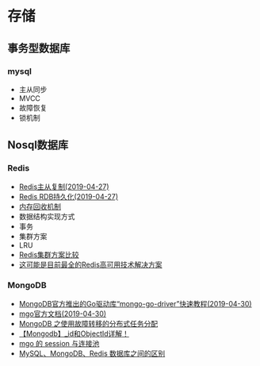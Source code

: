 # 存储

## 事务型数据库

### mysql

- 主从同步
- MVCC
- 故障恢复
- 锁机制

## Nosql数据库

### Redis

- [Redis主从复制(2019-04-27)](Redis主从复制.md)
- [Redis RDB持久化(2019-04-27)](RedisRDB持久化.md)
- [内存回收机制](内存回收机制.md)
- 数据结构实现方式
- 事务
- 集群方案
- LRU
- [Redis集群方案比较](https://my.oschina.net/xiaominmin/blog/1618740)
- [这可能是目前最全的Redis高可用技术解决方案](这可能是目前最全的Redis高可用技术解决方案.md)

### MongoDB

- [MongoDB官方推出的Go驱动库“mongo-go-driver”快速教程(2019-04-30)](MongoDB的Go驱动库.md)
- [mgo官方文档(2019-04-30)](https://godoc.org/gopkg.in/mgo.v2)
- [MongoDB 之使用故障转移的分布式任务分配](MongoDB之使用故障转移的分布式任务分配.md)
- [【Mongodb】_id和ObjectId详解！](https://blog.csdn.net/after_you/article/details/66971680)
- [mgo 的 session 与连接池](https://www.cnblogs.com/logo-fox/p/7016017.html)
- [MySQL、MongoDB、Redis 数据库之间的区别](MySQLMongoDBRedis数据库之间的区别.md)
